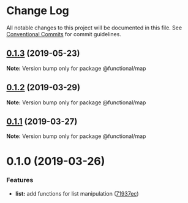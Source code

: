 # Change Log

All notable changes to this project will be documented in this file.
See [Conventional Commits](https://conventionalcommits.org) for commit guidelines.

## [0.1.3](https://github.com/Oscar170/-functional/compare/@functional/map@0.1.2...@functional/map@0.1.3) (2019-05-23)

**Note:** Version bump only for package @functional/map





## [0.1.2](https://github.com/Oscar170/-functional/compare/@functional/map@0.1.1...@functional/map@0.1.2) (2019-03-29)

**Note:** Version bump only for package @functional/map





## [0.1.1](https://github.com/Oscar170/-functional/compare/@functional/map@0.1.0...@functional/map@0.1.1) (2019-03-27)

**Note:** Version bump only for package @functional/map





# 0.1.0 (2019-03-26)


### Features

* **list:** add functions for list manipulation ([71937ec](https://github.com/Oscar170/-functional/commit/71937ec))
